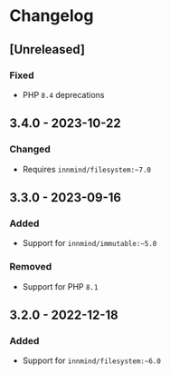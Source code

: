 # Changelog

## [Unreleased]

### Fixed

- PHP `8.4` deprecations

## 3.4.0 - 2023-10-22

### Changed

- Requires `innmind/filesystem:~7.0`

## 3.3.0 - 2023-09-16

### Added

- Support for `innmind/immutable:~5.0`

### Removed

- Support for PHP `8.1`

## 3.2.0 - 2022-12-18

### Added

- Support for `innmind/filesystem:~6.0`
